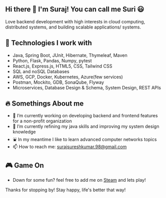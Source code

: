 ## Hi there 👋 I'm Suraj! You can call me Suri :smiley: 

Love backend development with high interests in cloud computing, distributed systems, and building scalable applications/ systems.

<!--
🌍 Based in Jersey City, NJ  
 📫 Reach me at: surajsureshkumar.98@gmail.com 
🔗 [LinkedIn](https://linkedin.com/in/surajsureshkumar) | [GitHub](https://github.com/surajsureshkumar)
-->
## 🚀 Technologies I work with
- Java, Spring Boot, JUnit, Hibernate, Thymeleaf, Maven
- Python, Flask, Pandas, Numpy, pytest
- React.js, Express.js, HTML5, CSS, Tailwind CSS
- SQL and noSQL Databases
- AWS, GCP, Docker, Kubernetes, Azure(few services)
- Postman, Mockito, GDB, SonaQube, Flyway
- Microservices, Database Design & Schema, System Design, REST APIs

## :fire: Somethings About me
- 🔭 I’m currently working on developing backend and frontend features for a non-profit organization
- 🌱 I’m currently refining my java skills and improving my system design knowledge
- :fountain: In my meantime I like to learn advanced computer networks topics
- 📫 How to reach me: surajsureshkumar.98@gmail.com

## :video_game: Game On
- Down for some fun? feel free to add me on [Steam](https://steamcommunity.com/profiles/76561198313254704/) and lets play!
<!--
## 📌 Projects
- Portfolio Website (coming soon!)
- Masters Big Data
- Computer Networks Projects
-->
Thanks for stopping by! Stay happy, life's better that way!


<!--
**surajsureshkumar/surajsureshkumar** is a ✨ _special_ ✨ repository because its `README.md` (this file) appears on your GitHub profile.

Here are some ideas to get you started:

- 🔭 I’m currently working on ...
- 🌱 I’m currently learning ...
- 👯 I’m looking to collaborate on ...
- 🤔 I’m looking for help with ...
- 💬 Ask me about ...
- 📫 How to reach me: ...
- 😄 Pronouns: ...
- ⚡ Fun fact: ...
-->
